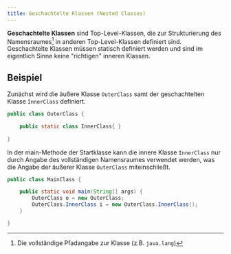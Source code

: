 ```yaml
---
title: Geschachtelte Klassen (Nested Classes)
---
```


**Geschachtelte Klassen** sind Top-Level-Klassen, die zur Strukturierung des Namensraumes[^1] in anderen Top-Level-Klassen definiert sind. Geschachtelte Klassen müssen statisch definiert werden und sind im eigentlich Sinne keine "richtigen" inneren Klassen.

## Beispiel
Zunächst wird die äußere Klasse `OuterClass` samt der geschachtelten Klasse `InnerClass` definiert.

```java
public class OuterClass {

    public static class InnerClass{ }
    
}
```
In der main-Methode der Startklasse kann die innere Klasse `InnerClass` nur durch Angabe des vollständigen Namensraumes verwendet werden, was die Angabe der äußerer Klasse `OuterClass` miteinschließt.

```java
public class MainClass {

    public static void main(String[] args) {
        OuterClass o = new OuterClass;
        OuterClass.InnerClass i = new OuterClass.InnerClass();
    }

}
```

[^1]: Die vollständige Pfadangabe zur Klasse (z.B. `java.lang`)
